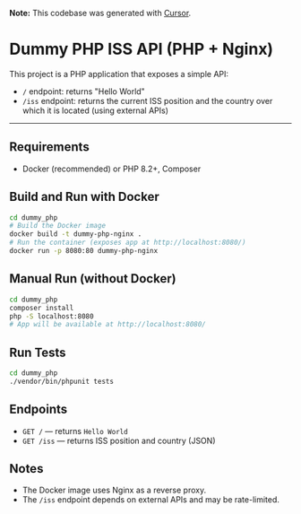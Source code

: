 **Note:** This codebase was generated with [Cursor](https://www.cursor.so/).

# Dummy PHP ISS API (PHP + Nginx)

This project is a PHP application that exposes a simple API:
- `/` endpoint: returns "Hello World"
- `/iss` endpoint: returns the current ISS position and the country over which it is located (using external APIs)

---

## Requirements
- Docker (recommended) or PHP 8.2+, Composer

## Build and Run with Docker
```bash
cd dummy_php
# Build the Docker image
docker build -t dummy-php-nginx .
# Run the container (exposes app at http://localhost:8080/)
docker run -p 8080:80 dummy-php-nginx
```

## Manual Run (without Docker)
```bash
cd dummy_php
composer install
php -S localhost:8080
# App will be available at http://localhost:8080/
```

## Run Tests
```bash
cd dummy_php
./vendor/bin/phpunit tests
```

## Endpoints
- `GET /` — returns `Hello World`
- `GET /iss` — returns ISS position and country (JSON)

## Notes
- The Docker image uses Nginx as a reverse proxy.
- The `/iss` endpoint depends on external APIs and may be rate-limited. 